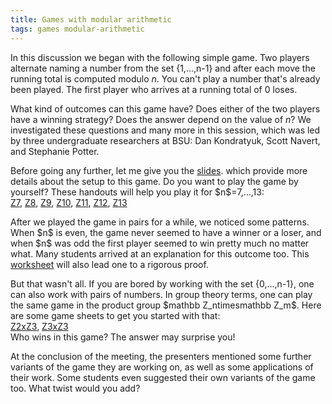 ```yaml
---
title: Games with modular arithmetic
tags: games modular-arithmetic
---
```

In this discussion we began with the following simple game. Two players alternate naming a number from the set {1,...,n-1} and after each move the running total is computed modulo $n$. You can't play a number that's already been played. The first player who arrives at a running total of 0 loses.

What kind of outcomes can this game have? Does either of the two players have a winning strategy? Does the answer depend on the value of $n$? We investigated these questions and many more in this session, which was led by three undergraduate researchers at BSU: Dan Kondratyuk, Scott Navert, and Stephanie Potter.<!--more-->

<p>Before going any further, let me give you the <a href="https://math.boisestate.edu/circle/wp-content/uploads/sites/10/2015/05/modular-game.pdf">slides</a>. which provide more details about the setup to this game. Do you want to play the game by yourself? These handouts will help you play it for $n$=7,...,13:<br />
<a href="https://math.boisestate.edu/circle/wp-content/uploads/sites/10/2015/05/Z7.xlsx_.pdf">Z7</a>, <a href="https://math.boisestate.edu/circle/wp-content/uploads/sites/10/2015/05/Z8.xlsx_.pdf">Z8</a>, <a href="https://math.boisestate.edu/circle/wp-content/uploads/sites/10/2015/05/Z9.xlsx_.pdf">Z9</a>, <a href="https://math.boisestate.edu/circle/wp-content/uploads/sites/10/2015/05/Z10.xlsx_.pdf">Z10</a>, <a href="https://math.boisestate.edu/circle/wp-content/uploads/sites/10/2015/05/Z11.xlsx_.pdf">Z11</a>, <a href="https://math.boisestate.edu/circle/wp-content/uploads/sites/10/2015/05/Z12.xlsx_.pdf">Z12</a>, <a href="https://math.boisestate.edu/circle/wp-content/uploads/sites/10/2015/05/Z13.xlsx_.pdf">Z13</a></p>
<p>After we played the game in pairs for a while, we noticed some patterns. When $n$ is even, the game never seemed to have a winner or a loser, and when $n$ was odd the first player seemed to win pretty much no matter what. Many students arrived at an explanation for this outcome too. This <a href="https://math.boisestate.edu/circle/wp-content/uploads/sites/10/2015/05/worksheet.pdf">worksheet</a> will also lead one to a rigorous proof.</p>
<p>But that wasn't all. If you are bored by working with the set {0,...,n-1}, one can also work with pairs of numbers. In group theory terms, one can play the same game in the product group $mathbb Z_ntimesmathbb Z_m$. Here are some game sheets to get you started with that:<br />
<a href="https://math.boisestate.edu/circle/wp-content/uploads/sites/10/2015/05/Games-over-Z2xZ3.xlsx_.pdf">Z2xZ3</a>, <a href="https://math.boisestate.edu/circle/wp-content/uploads/sites/10/2015/05/Games-over-Z3xZ3.xlsx_.pdf">Z3xZ3</a><br />
Who wins in this game? The answer may surprise you!</p>
<p>At the conclusion of the meeting, the presenters mentioned some further variants of the game they are working on, as well as some applications of their work. Some students even suggested their own variants of the game too. What twist would you add?</p>
